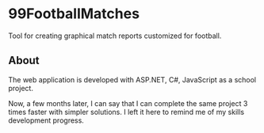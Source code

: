 # 99FootballMatches
Tool for creating graphical match reports customized for football.

## About
The web application is developed with ASP.NET, C#, JavaScript as a school project.

Now, a few months later, I can say that I can complete the same project 3 times faster with simpler solutions. I left it here to remind me of my skills development progress.
